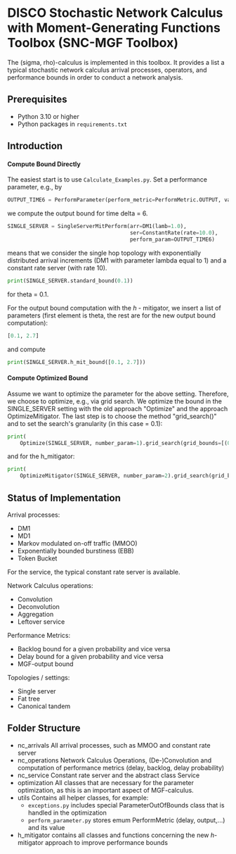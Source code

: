 # DISCO Stochastic Network Calculus with Moment-Generating Functions Toolbox (SNC-MGF Toolbox)

The (sigma, rho)-calculus is implemented in this toolbox. 
It provides a list a typical stochastic network calculus arrival processes, operators, and performance bounds in order to conduct a network analysis.

## Prerequisites

- Python 3.10 or higher
- Python packages in `requirements.txt`

## Introduction

#### Compute Bound Directly

The easiest start is to use `Calculate_Examples.py`. Set a performance parameter, e.g., by

```python
OUTPUT_TIME6 = PerformParameter(perform_metric=PerformMetric.OUTPUT, value=6)
```

we compute the output bound for time delta = 6.

```python
SINGLE_SERVER = SingleServerMitPerform(arr=DM1(lamb=1.0),
                                       ser=ConstantRate(rate=10.0),
                                       perform_param=OUTPUT_TIME6)
```

means that we consider the single hop topology with exponentially distributed arrival increments (DM1 with parameter lambda equal to 1) and a constant rate server (with rate 10).

```python
print(SINGLE_SERVER.standard_bound(0.1))
```

for theta = 0.1.

For the output bound computation with the $h$ - mitigator, we insert a list of parameters (first element is theta, the rest are for the new output bound computation):

```python
[0.1, 2.7]
```

and compute

```python
print(SINGLE_SERVER.h_mit_bound([0.1, 2.7]))
```

#### Compute Optimized Bound

Assume we want to optimize the parameter for the above setting. Therefore, we choose to optimize, e.g., via grid search.
We optimize the bound in the SINGLE_SERVER setting with the old approach "Optimize" and the approach OptimizeMitigator. The last step is to choose the method "grid_search()" and to set the search's granularity (in this case = 0.1):

```python
print(
    Optimize(SINGLE_SERVER, number_param=1).grid_search(grid_bounds=[(0.1, 5.0)], delta=0.1))
```

and for the h_mitigator:

```python
print(
    OptimizeMitigator(SINGLE_SERVER, number_param=2).grid_search(grid_bounds=[(0.1, 5.0), (0.9, 8.0)], delta=0.1))
```

## Status of Implementation

Arrival processes:

- DM1
- MD1
- Markov modulated on-off traffic (MMOO)
- Exponentially bounded burstiness (EBB)
- Token Bucket

For the service, the typical constant rate server is available.

Network Calculus operations:

- Convolution
- Deconvolution
- Aggregation
- Leftover service

Performance Metrics:

- Backlog bound for a given probability and vice versa
- Delay bound for a given probability and vice versa
- MGF-output bound

Topologies / settings:

- Single server
- Fat tree
- Canonical tandem

## Folder Structure

- nc_arrivals
  All arrival processes, such as MMOO and constant rate server
- nc_operations
  Network Calculus Operations, (De-)Convolution and computation of performance metrics (delay, backlog, delay probability)
- nc_service
  Constant rate server and the abstract class Service
- optimization
  All classes that are necessary for the parameter optimization, as this is an important aspect of MGF-calculus.
- utils
  Contains all helper classes, for example:
  - `exceptions.py` includes special ParameterOutOfBounds class that is handled in the optimization
  - `perform_parameter.py` stores emum PerformMetric (delay, output,...) and its value
- h_mitigator
  contains all classes and functions concerning the new $h$-mitigator approach to improve performance bounds
